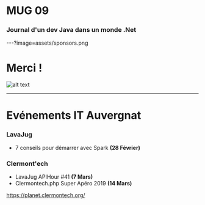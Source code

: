 # MUG 09 
### Journal d'un dev Java dans un monde .Net
---?image=assets/sponsors.png
# Merci !
![alt text](https://gitlab.com/mug-in-clermont-public/talks/raw/master/S09/assets/sponsors.png "")

---
# Evénements IT Auvergnat

### LavaJug
- 7 conseils pour démarrer avec Spark **(28 Février)**
### Clermont'ech
- LavaJug APIHour #41 **(7 Mars)**
- Clermontech.php Super Apéro 2019 **(14 Mars)**

https://planet.clermontech.org/



